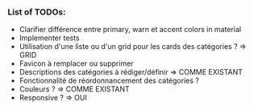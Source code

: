 ### List of TODOs: 

- Clarifier différence entre primary, warn et accent colors in material
- Implementer tests
- Utilisation d'une liste ou d'un grid pour les cards des catégories ? => GRID
- Favicon à remplacer ou supprimer
- Descriptions des catégories à rédiger/définir => COMME EXISTANT
- Fonctionnalité de réordonnancement des catégories ?
- Couleurs ? => COMME EXISTANT
- Responsive ? => OUI
